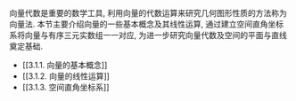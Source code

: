 向量代数是重要的数学工具, 利用向量的代数运算来研究几何图形性质的方法称为向量法. 
本节主要介绍向量的一些基本概念及其线性运算, 通过建立空间直角坐标系将向量与有序三元实数组一一对应, 为进一步研究向量代数及空间的平面与直线奠定基础.

- [[3.1.1. 向量的基本概念]]
- [[3.1.2. 向量的线性运算]]
- [[3.1.3. 空间直角坐标系]]